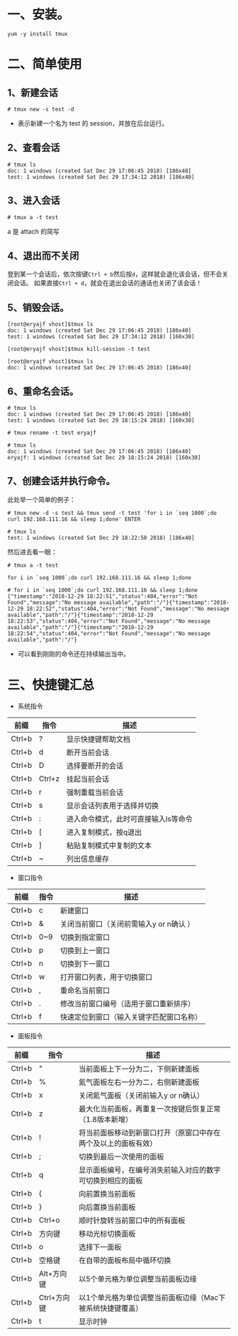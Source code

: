 # 一、安装。
```
yum -y install tmux
```

# 二、简单使用

## 1、新建会话
```
# tmux new -s test -d
```
- 表示新建一个名为 test 的 session，并放在后台运行。

## 2、查看会话
```
# tmux ls
doc: 1 windows (created Sat Dec 29 17:06:45 2018) [186x40]
test: 1 windows (created Sat Dec 29 17:34:12 2018) [186x40]
```

## 3、进入会话
```
# tmux a -t test
```
a 是 attach 的简写

## 4、退出而不关闭

登到某一个会话后，依次按键`Ctrl + b`然后按`d`，这样就会退化该会话，但不会关闭会话。 如果直接`Ctrl + d`，就会在退出会话的通话也关闭了该会话！

## 5、销毁会话。
```
[root@eryajf vhost]$tmux ls
doc: 1 windows (created Sat Dec 29 17:06:45 2018) [186x40]
test: 1 windows (created Sat Dec 29 17:34:12 2018) [160x30]
 
[root@eryajf vhost]$tmux kill-session -t test
 
[root@eryajf vhost]$tmux ls
doc: 1 windows (created Sat Dec 29 17:06:45 2018) [186x40]
```

## 6、重命名会话。
```
# tmux ls
doc: 1 windows (created Sat Dec 29 17:06:45 2018) [186x40]
test: 1 windows (created Sat Dec 29 18:15:24 2018) [160x30]
 
# tmux rename -t test eryajf
 
# tmux ls
doc: 1 windows (created Sat Dec 29 17:06:45 2018) [186x40]
eryajf: 1 windows (created Sat Dec 29 18:15:24 2018) [160x30]
```

## 7、创建会话并执行命令。

此处举一个简单的例子：
```
# tmux new -d -s test && tmux send -t test 'for i in `seq 1000`;do curl 192.168.111.16 && sleep 1;done' ENTER

# tmux ls
test: 1 windows (created Sat Dec 29 18:22:50 2018) [186x40]
```

然后进去看一眼：
```
# tmux a -t test
 
for i in `seq 1000`;do curl 192.168.111.16 && sleep 1;done

# for i in `seq 1000`;do curl 192.168.111.16 && sleep 1;done
{"timestamp":"2018-12-29 18:22:51","status":404,"error":"Not Found","message":"No message available","path":"/"}{"timestamp":"2018-12-29 18:22:52","status":404,"error":"Not Found","message":"No message available","path":"/"}{"timestamp":"2018-12-29 18:22:53","status":404,"error":"Not Found","message":"No message available","path":"/"}{"timestamp":"2018-12-29 18:22:54","status":404,"error":"Not Found","message":"No message available","path":"/"}
```
- 可以看到刚刚的命令还在持续输出当中。


# 三、快捷键汇总

- 系统指令

| 前缀 | 指令 | 描述 |
|------|-----|-----|
| Ctrl+b | ? | 显示快捷键帮助文档 |
| Ctrl+b | d | 断开当前会话 |
| Ctrl+b | D | 选择要断开的会话 |
| Ctrl+b | Ctrl+z | 挂起当前会话 |
| Ctrl+b | r | 强制重载当前会话 |
| Ctrl+b | s |  显示会话列表用于选择并切换 |
| Ctrl+b | : | 进入命令模式，此时可直接输入ls等命令 |
| Ctrl+b | [ | 进入复制模式，按q退出 |
| Ctrl+b | ] | 粘贴复制模式中复制的文本 |
| Ctrl+b | ~ | 列出信息缓存 |

- 窗口指令

| 前缀 | 指令 | 描述 |
|------|-----|-----|
| Ctrl+b | c | 新建窗口 |
| Ctrl+b | & | 关闭当前窗口（关闭前需输入y or n确认 ） |
| Ctrl+b | 0~9 | 切换到指定窗口 |
| Ctrl+b | p | 切换到上一窗口 |
| Ctrl+b | n | 切换到下一窗口 |
| Ctrl+b | w | 打开窗口列表，用于切换窗口 |
| Ctrl+b | , | 重命名当前窗口 |
| Ctrl+b | . | 修改当前窗口编号（适用于窗口重新排序） |
| Ctrl+b | f | 快速定位到窗口（输入关键字匹配窗口名称） |

- 面板指令

| 前缀 | 指令 | 描述 |
|------|-----|-----|
| Ctrl+b | " | 当前面板上下一分为二，下侧新建面板 |
| Ctrl+b | % | 氮气面板左右一分为二，右侧新建面板 |
| Ctrl+b | x | 关闭氮气面板（关闭前输入y or n确认） |
| Ctrl+b | z | 最大化当前面板，再重复一次按键后恢复正常（1.8版本新增） |
| Ctrl+b | ! | 将当前面板移动到新窗口打开（原窗口中存在两个及以上的面板有效） |
| Ctrl+b | ; | 切换到最后一次使用的面板 |
| Ctrl+b | q | 显示面板编号，在编号消失前输入对应的数字可切换到相应的面板 |
| Ctrl+b | { | 向前置换当前面板 |
| Ctrl+b | } | 向后置换当前面板 |
| Ctrl+b | Ctrl+o | 顺时针旋转当前窗口中的所有面板 |
| Ctrl+b | 方向键 | 移动光标切换面板 |
| Ctrl+b | o | 选择下一面板 |
| Ctrl+b | 空格键 | 在自带的面板布局中循环切换 |
| Ctrl+b | Alt+方向键 | 以5个单元格为单位调整当前面板边缘 |
| Ctrl+b | Ctrl+方向键 | 以1个单元格为单位调整当前面板边缘（Mac下被系统快捷键覆盖） |
| Ctrl+b | t | 显示时钟 |

























